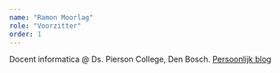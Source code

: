 ```yaml
---
name: "Ramon Moorlag"
role: "Voorzitter"
order: 1
---
```

Docent informatica @ Ds. Pierson College, Den Bosch.
[Persoonlijk blog](https://ramonmoorlag.nl)
